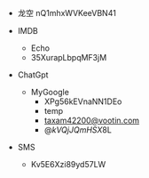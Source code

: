 - 龙空
  nQ1mhxWVKeeVBN41

- IMDB
	- Echo
	- 35XurapLbpqMF3jM
- ChatGpt
	- MyGoogle
		- XPg56kEVnaNN1DEo
		- temp
		- taxam42200@vootin.com
		- @$kVQjJQmHSX$8L
- SMS
	- Kv5E6Xzi89yd57LW